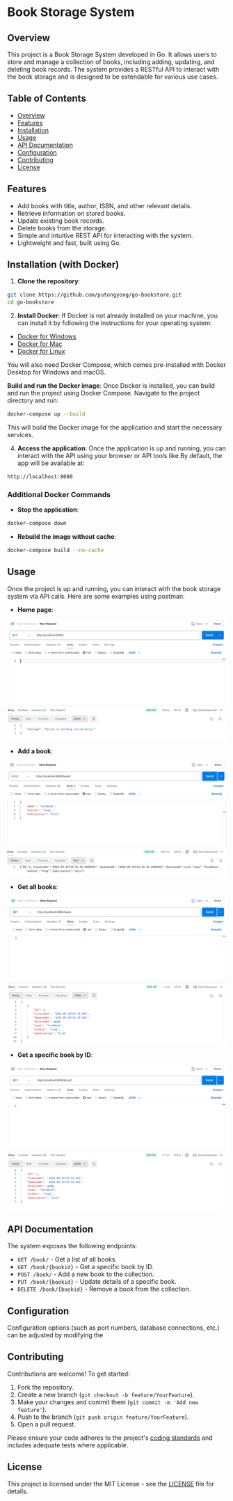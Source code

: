 # Book Storage System

## Overview

This project is a Book Storage System developed in Go. It allows users to store and manage a collection of books, including adding, updating, and deleting book records. The system provides a RESTful API to interact with the book storage and is designed to be extendable for various use cases.

## Table of Contents
- [Overview](#overview)
- [Features](#features)
- [Installation](#installation)
- [Usage](#usage)
- [API Documentation](#api-documentation)
- [Configuration](#configuration)
- [Contributing](#contributing)
- [License](#license)

## Features
- Add books with title, author, ISBN, and other relevant details.
- Retrieve information on stored books.
- Update existing book records.
- Delete books from the storage.
- Simple and intuitive REST API for interacting with the system.
- Lightweight and fast, built using Go.

## Installation (with Docker) 

1. **Clone the repository**:
 ```bash
 git clone https://github.com/putongyong/go-bookstore.git
 cd go-bookstore
 ```

2. **Install Docker**:
 If Docker is not already installed on your machine, you can install it by following the instructions for your operating system:

 - [Docker for Windows](https://docs.docker.com/desktop/install/windows-install/)
 - [Docker for Mac](https://docs.docker.com/desktop/install/mac-install/)
 - [Docker for Linux](https://docs.docker.com/engine/install/)

 You will also need Docker Compose, which comes pre-installed with Docker Desktop for Windows and macOS. 
 
 **Build and run the Docker image**:
 Once Docker is installed, you can build and run the project using Docker Compose. Navigate to the project directory and run:

 ```bash
 docker-compose up --build
 ```

 This will build the Docker image for the application and start the necessary services.

4. **Access the application**:
 Once the application is up and running, you can interact with the API using your browser or API tools like By default, the app will be available at:

 ```bash
 http://localhost:8080
 ```

### Additional Docker Commands

- **Stop the application**:
 ```bash
 docker-compose down
 ```

- **Rebuild the image without cache**:
 ```bash
 docker-compose build --no-cache
 ```


## Usage
Once the project is up and running, you can interact with the book storage system via API calls. Here are some examples using postman:

- **Home page**:

![Alt text](media/home.png)

- **Add a book**:

![Alt text](media/post.png)

- **Get all books**:

![Alt text](media/get_all.png)


- **Get a specific book by ID**:

![Alt text](media/get_by_id.png)

## API Documentation
The system exposes the following endpoints:
- `GET /book/` - Get a list of all books.
- `GET /book/{bookid}` - Get a specific book by ID.
- `POST /book/` - Add a new book to the collection.
- `PUT /book/{bookid}` - Update details of a specific book.
- `DELETE /book/{bookid}` - Remove a book from the collection.

## Configuration
Configuration options (such as port numbers, database connections, etc.) can be adjusted by modifying the

## Contributing
Contributions are welcome! To get started:
1. Fork the repository.
2. Create a new branch (`git checkout -b feature/YourFeature`).
3. Make your changes and commit them (`git commit -m 'Add new feature'`).
4. Push to the branch (`git push origin feature/YourFeature`).
5. Open a pull request.

Please ensure your code adheres to the project's [coding standards](CODING-STANDARDS.md) and includes adequate tests where applicable.

## License
This project is licensed under the MIT License - see the [LICENSE](LICENSE) file for details.